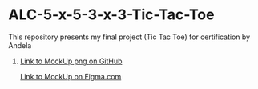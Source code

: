 # ALC-5-x-5-3-x-3-Tic-Tac-Toe
This repository presents my final project (Tic Tac Toe) for certification by Andela
1. [Link to MockUp png on GitHub](https://github.com/kennydukor/ALC-5-x-5-3-x-3-Tic-Tac-Toe/tree/master/MockUps) 

   [Link to MockUp on Figma.com](https://www.figma.com/file/gTAe0LB7nH3cdUX8Ghlwf7H2/Untitled)
